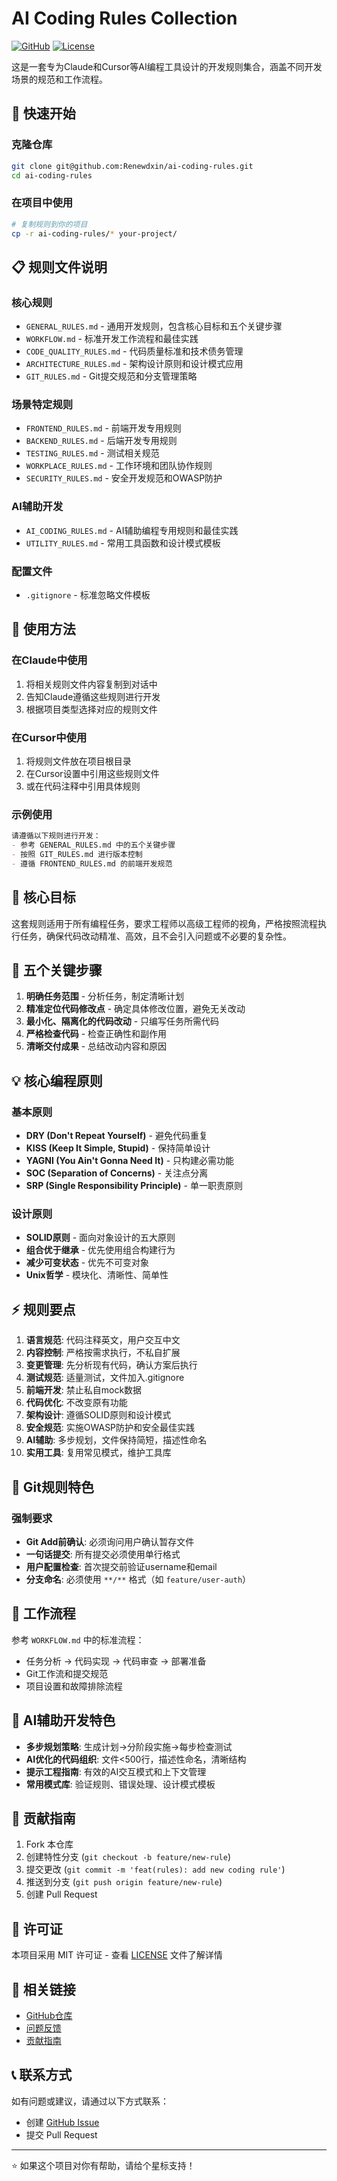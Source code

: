 # AI Coding Rules Collection

[![GitHub](https://img.shields.io/badge/GitHub-ai--coding--rules-blue?logo=github)](https://github.com/Renewdxin/ai-coding-rules)
[![License](https://img.shields.io/badge/License-MIT-green.svg)](LICENSE)

这是一套专为Claude和Cursor等AI编程工具设计的开发规则集合，涵盖不同开发场景的规范和工作流程。

## 🚀 快速开始

### 克隆仓库
```bash
git clone git@github.com:Renewdxin/ai-coding-rules.git
cd ai-coding-rules
```

### 在项目中使用
```bash
# 复制规则到你的项目
cp -r ai-coding-rules/* your-project/
```

## 📋 规则文件说明

### 核心规则
- `GENERAL_RULES.md` - 通用开发规则，包含核心目标和五个关键步骤
- `WORKFLOW.md` - 标准开发工作流程和最佳实践
- `CODE_QUALITY_RULES.md` - 代码质量标准和技术债务管理
- `ARCHITECTURE_RULES.md` - 架构设计原则和设计模式应用
- `GIT_RULES.md` - Git提交规范和分支管理策略

### 场景特定规则
- `FRONTEND_RULES.md` - 前端开发专用规则
- `BACKEND_RULES.md` - 后端开发专用规则
- `TESTING_RULES.md` - 测试相关规范
- `WORKPLACE_RULES.md` - 工作环境和团队协作规则
- `SECURITY_RULES.md` - 安全开发规范和OWASP防护

### AI辅助开发
- `AI_CODING_RULES.md` - AI辅助编程专用规则和最佳实践
- `UTILITY_RULES.md` - 常用工具函数和设计模式模板

### 配置文件
- `.gitignore` - 标准忽略文件模板

## 🎯 使用方法

### 在Claude中使用
1. 将相关规则文件内容复制到对话中
2. 告知Claude遵循这些规则进行开发
3. 根据项目类型选择对应的规则文件

### 在Cursor中使用
1. 将规则文件放在项目根目录
2. 在Cursor设置中引用这些规则文件
3. 或在代码注释中引用具体规则

### 示例使用
```markdown
请遵循以下规则进行开发：
- 参考 GENERAL_RULES.md 中的五个关键步骤
- 按照 GIT_RULES.md 进行版本控制
- 遵循 FRONTEND_RULES.md 的前端开发规范
```

## 🎯 核心目标

这套规则适用于所有编程任务，要求工程师以高级工程师的视角，严格按照流程执行任务，确保代码改动精准、高效，且不会引入问题或不必要的复杂性。

## 🔄 五个关键步骤

1. **明确任务范围** - 分析任务，制定清晰计划
2. **精准定位代码修改点** - 确定具体修改位置，避免无关改动
3. **最小化、隔离化的代码改动** - 只编写任务所需代码
4. **严格检查代码** - 检查正确性和副作用
5. **清晰交付成果** - 总结改动内容和原因

## 💡 核心编程原则

### 基本原则
- **DRY (Don't Repeat Yourself)** - 避免代码重复
- **KISS (Keep It Simple, Stupid)** - 保持简单设计
- **YAGNI (You Ain't Gonna Need It)** - 只构建必需功能
- **SOC (Separation of Concerns)** - 关注点分离
- **SRP (Single Responsibility Principle)** - 单一职责原则

### 设计原则
- **SOLID原则** - 面向对象设计的五大原则
- **组合优于继承** - 优先使用组合构建行为
- **减少可变状态** - 优先不可变对象
- **Unix哲学** - 模块化、清晰性、简单性

## ⚡ 规则要点

1. **语言规范**: 代码注释英文，用户交互中文
2. **内容控制**: 严格按需求执行，不私自扩展
3. **变更管理**: 先分析现有代码，确认方案后执行
4. **测试规范**: 适量测试，文件加入.gitignore
5. **前端开发**: 禁止私自mock数据
6. **代码优化**: 不改变原有功能
7. **架构设计**: 遵循SOLID原则和设计模式
8. **安全规范**: 实施OWASP防护和安全最佳实践
9. **AI辅助**: 多步规划，文件保持简短，描述性命名
10. **实用工具**: 复用常见模式，维护工具库

## 🔧 Git规则特色

### 强制要求
- **Git Add前确认**: 必须询问用户确认暂存文件
- **一句话提交**: 所有提交必须使用单行格式
- **用户配置检查**: 首次提交前验证username和email
- **分支命名**: 必须使用 `**/**` 格式（如 `feature/user-auth`）

## 🚀 工作流程

参考 `WORKFLOW.md` 中的标准流程：
- 任务分析 → 代码实现 → 代码审查 → 部署准备
- Git工作流和提交规范
- 项目设置和故障排除流程

## 🤖 AI辅助开发特色

- **多步规划策略**: 生成计划→分阶段实施→每步检查测试
- **AI优化的代码组织**: 文件<500行，描述性命名，清晰结构
- **提示工程指南**: 有效的AI交互模式和上下文管理
- **常用模式库**: 验证规则、错误处理、设计模式模板

## 🤝 贡献指南

1. Fork 本仓库
2. 创建特性分支 (`git checkout -b feature/new-rule`)
3. 提交更改 (`git commit -m 'feat(rules): add new coding rule'`)
4. 推送到分支 (`git push origin feature/new-rule`)
5. 创建 Pull Request

## 📄 许可证

本项目采用 MIT 许可证 - 查看 [LICENSE](LICENSE) 文件了解详情

## 🔗 相关链接

- [GitHub仓库](https://github.com/Renewdxin/ai-coding-rules)
- [问题反馈](https://github.com/Renewdxin/ai-coding-rules/issues)
- [贡献指南](https://github.com/Renewdxin/ai-coding-rules/blob/main/CONTRIBUTING.md)

## 📞 联系方式

如有问题或建议，请通过以下方式联系：
- 创建 [GitHub Issue](https://github.com/Renewdxin/ai-coding-rules/issues)
- 提交 Pull Request

---

⭐ 如果这个项目对你有帮助，请给个星标支持！
